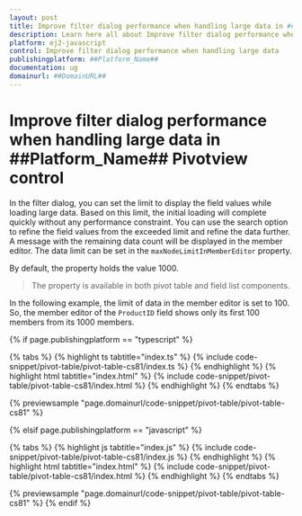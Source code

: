 ```yaml
---
layout: post
title: Improve filter dialog performance when handling large data in ##Platform_Name## Pivotview control | Syncfusion
description: Learn here all about Improve filter dialog performance when handling large data in Syncfusion ##Platform_Name## Pivotview control of Syncfusion Essential JS 2 and more.
platform: ej2-javascript
control: Improve filter dialog performance when handling large data 
publishingplatform: ##Platform_Name##
documentation: ug
domainurl: ##DomainURL##
---
```


# Improve filter dialog performance when handling large data in ##Platform_Name## Pivotview control

In the filter dialog, you can set the limit to display the field values while loading large data. Based on this limit, the initial loading will complete quickly without any performance constraint. You can use the search option to refine the field values from the exceeded limit and refine the data further. A message with the remaining data count will be displayed in the member editor. The data limit can be set in the `maxNodeLimitInMemberEditor` property.

By default, the property holds the value 1000.

> The property is available in both pivot table and field list components.

In the following example, the limit of data in the member editor is set to 100. So, the member editor of the `ProductID` field shows only its first 100 members from its 1000 members.

{% if page.publishingplatform == "typescript" %}

 {% tabs %}
{% highlight ts tabtitle="index.ts" %}
{% include code-snippet/pivot-table/pivot-table-cs81/index.ts %}
{% endhighlight %}
{% highlight html tabtitle="index.html" %}
{% include code-snippet/pivot-table/pivot-table-cs81/index.html %}
{% endhighlight %}
{% endtabs %}
        
{% previewsample "page.domainurl/code-snippet/pivot-table/pivot-table-cs81" %}

{% elsif page.publishingplatform == "javascript" %}

{% tabs %}
{% highlight js tabtitle="index.js" %}
{% include code-snippet/pivot-table/pivot-table-cs81/index.js %}
{% endhighlight %}
{% highlight html tabtitle="index.html" %}
{% include code-snippet/pivot-table/pivot-table-cs81/index.html %}
{% endhighlight %}
{% endtabs %}

{% previewsample "page.domainurl/code-snippet/pivot-table/pivot-table-cs81" %}
{% endif %}

